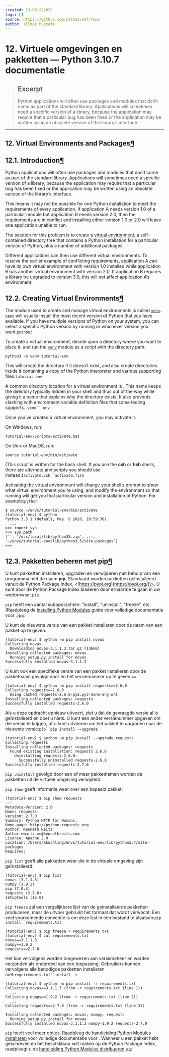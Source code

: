 ```yaml
---
created: 13-09-222022
tags: []
source: https://github.com/yilmazchef/repo
author: Yilmaz Mustafa
---
```


# 12. Virtuele omgevingen en pakketten — Python 3.10.7 documentatie

> ## Excerpt

> Python applications will often use packages and modules that don’t
come as part of the standard library.  Applications will sometimes
need a specific version of a library, because the application may
require that a particular bug has been fixed or the application may be
written using an obsolete version of the library’s interface.

---

## 12\. Virtual Environments and Packages[¶](https://docs.python.org/3/tutorial/venv.html#virtual-environments-and-packages "Permalink to this headline")

## 12.1. Introduction[¶](https://docs.python.org/3/tutorial/venv.html#introduction "Permalink to this headline")

Python applications will often use packages and modules that don’t come as part of the standard library. Applications will sometimes need a specific version of a library, because the application may require that a particular bug has been fixed or the application may be written using an obsolete version of the library’s interface.

This means it may not be possible for one Python installation to meet the requirements of every application. If application A needs version 1.0 of a particular module but application B needs version 2.0, then the requirements are in conflict and installing either version 1.0 or 2.0 will leave one application unable to run.

The solution for this problem is to create a [virtual environment](https://docs.python.org/3/glossary.html#term-virtual-environment), a self-contained directory tree that contains a Python installation for a particular version of Python, plus a number of additional packages.

Different applications can then use different virtual environments. To resolve the earlier example of conflicting requirements, application A can have its own virtual environment with version 1.0 installed while application B has another virtual environment with version 2.0. If application B requires a library be upgraded to version 3.0, this will not affect application A’s environment.

## 12.2. Creating Virtual Environments[¶](https://docs.python.org/3/tutorial/venv.html#creating-virtual-environments "Permalink to this headline")

The module used to create and manage virtual environments is called [`venv`](https://docs.python.org/3/library/venv.html#module-venv "venv: Creation of virtual environments."). [`venv`](https://docs.python.org/3/library/venv.html#module-venv "venv: Creation of virtual environments.") will usually install the most recent version of Python that you have available. If you have multiple versions of Python on your system, you can select a specific Python version by running or whichever version you want.`python3`

To create a virtual environment, decide upon a directory where you want to place it, and run the [`venv`](https://docs.python.org/3/library/venv.html#module-venv "venv: Creation of virtual environments.") module as a script with the directory path:

```
python3 -m venv tutorial-env

```

This will create the directory if it doesn’t exist, and also create directories inside it containing a copy of the Python interpreter and various supporting files.`tutorial-env`

A common directory location for a virtual environment is . This name keeps the directory typically hidden in your shell and thus out of the way while giving it a name that explains why the directory exists. It also prevents clashing with environment variable definition files that some tooling supports.`.venv``.env`

Once you’ve created a virtual environment, you may activate it.

On Windows, run:

```
tutorial-env\Scripts\activate.bat

```

On Unix or MacOS, run:

```
source tutorial-env/bin/activate

```

(This script is written for the bash shell. If you use the **csh** or **fish** shells, there are alternate and scripts you should use instead.)`activate.csh``activate.fish`

Activating the virtual environment will change your shell’s prompt to show what virtual environment you’re using, and modify the environment so that running will get you that particular version and installation of Python. For example:`python`

```
$ source ~/envs/tutorial-env/bin/activate
(tutorial-env) $ python
Python 3.5.1 (default, May  6 2016, 10:59:36)
  ...
>>> import sys
>>> sys.path
['', '/usr/local/lib/python35.zip', ...,
'~/envs/tutorial-env/lib/python3.5/site-packages']
>>>

```

## 12.3. Pakketten beheren met pip[¶](https://docs.python.org/3/tutorial/venv.html#managing-packages-with-pip "Permalink to this headline")

U kunt pakketten installeren, upgraden en verwijderen met behulp van een programma met de naam **pip**. Standaard worden pakketten geïnstalleerd vanuit de Python Package Index, <[https://pypi.org](https://pypi.org/)\>. U kunt door de Python Package Index bladeren door ernaartoe te gaan in uw webbrowser.`pip`

`pip` heeft een aantal subopdrachten: "install", "uninstall", "freeze", etc. (Raadpleeg de [Installing Python Modules](https://docs.python.org/3/installing/index.html#installing-index) guide voor volledige documentatie voor .)`pip`

U kunt de nieuwste versie van een pakket installeren door de naam van een pakket op te geven:

```
(tutorial-env) $ python -m pip install novas
Collecting novas
  Downloading novas-3.1.1.3.tar.gz (136kB)
Installing collected packages: novas
  Running setup.py install for novas
Successfully installed novas-3.1.1.3

```

U kunt ook een specifieke versie van een pakket installeren door de pakketnaam gevolgd door en het versienummer op te geven:`==`

```
(tutorial-env) $ python -m pip install requests==2.6.0
Collecting requests==2.6.0
  Using cached requests-2.6.0-py2.py3-none-any.whl
Installing collected packages: requests
Successfully installed requests-2.6.0

```

Als u deze opdracht opnieuw uitvoert, ziet u dat de gevraagde versie al is geïnstalleerd en doet u niets. U kunt een ander versienummer opgeven om die versie te krijgen, of u kunt uitvoeren om het pakket te upgraden naar de nieuwste versie:`pip``pip install --upgrade`

```
(tutorial-env) $ python -m pip install --upgrade requests
Collecting requests
Installing collected packages: requests
  Found existing installation: requests 2.6.0
    Uninstalling requests-2.6.0:
      Successfully uninstalled requests-2.6.0
Successfully installed requests-2.7.0

```

`pip uninstall` gevolgd door een of meer pakketnamen worden de pakketten uit de virtuele omgeving verwijderd.

`pip show` geeft informatie weer over een bepaald pakket:

```
(tutorial-env) $ pip show requests
---
Metadata-Version: 2.0
Name: requests
Version: 2.7.0
Summary: Python HTTP for Humans.
Home-page: http://python-requests.org
Author: Kenneth Reitz
Author-email: me@kennethreitz.com
License: Apache 2.0
Location: /Users/akuchling/envs/tutorial-env/lib/python3.4/site-packages
Requires:

```

`pip list` geeft alle pakketten weer die in de virtuele omgeving zijn geïnstalleerd:

```
(tutorial-env) $ pip list
novas (3.1.1.3)
numpy (1.9.2)
pip (7.0.3)
requests (2.7.0)
setuptools (16.0)

```

`pip freeze` zal een vergelijkbare lijst van de geïnstalleerde pakketten produceren, maar de uitvoer gebruikt het formaat dat wordt verwacht. Een veel voorkomende conventie is om deze lijst in een bestand te plaatsen:`pip install``requirements.txt`

```
(tutorial-env) $ pip freeze > requirements.txt
(tutorial-env) $ cat requirements.txt
novas==3.1.1.3
numpy==1.9.2
requests==2.7.0

```

Het kan vervolgens worden toegewezen aan versiebeheer en worden verzonden als onderdeel van een toepassing. Gebruikers kunnen vervolgens alle benodigde pakketten installeren met:`requirements.txt``install -r`

```
(tutorial-env) $ python -m pip install -r requirements.txt
Collecting novas==3.1.1.3 (from -r requirements.txt (line 1))
  ...
Collecting numpy==1.9.2 (from -r requirements.txt (line 2))
  ...
Collecting requests==2.7.0 (from -r requirements.txt (line 3))
  ...
Installing collected packages: novas, numpy, requests
  Running setup.py install for novas
Successfully installed novas-3.1.1.3 numpy-1.9.2 requests-2.7.0

```

`pip` heeft veel meer opties. Raadpleeg de [handleiding Python Modules installeren](https://docs.python.org/3/installing/index.html#installing-index) voor volledige documentatie voor . Wanneer u een pakket hebt geschreven en het beschikbaar wilt maken op de Python Package Index, raadpleegt u de [handleiding Python Modules distribueren](https://docs.python.org/3/distributing/index.html#distributing-index).`pip`
